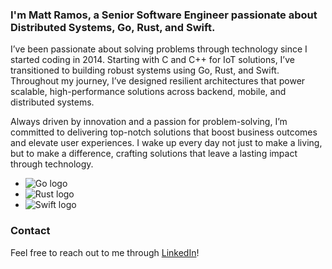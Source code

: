 ### I'm Matt Ramos, a Senior Software Engineer passionate about Distributed Systems, Go, Rust, and Swift.

I’ve been passionate about solving problems through technology since I started coding in 2014. Starting with C and C++ for IoT solutions, I’ve transitioned to building robust systems using Go, Rust, and Swift. Throughout my journey, I’ve designed resilient architectures that power scalable, high-performance solutions across backend, mobile, and distributed systems.

Always driven by innovation and a passion for problem-solving, I’m committed to delivering top-notch solutions that boost business outcomes and elevate user experiences. I wake up every day not just to make a living, but to make a difference, crafting solutions that leave a lasting impact through technology.

- ![Go logo](https://img.shields.io/badge/Go-00ADD8?style=for-the-badge&logo=go&logoColor=white)
- ![Rust logo](https://img.shields.io/badge/Rust-000000?style=for-the-badge&logo=rust&logoColor=white)
- ![Swift logo]([https://img.shields.io/badge/Flutter-02569B?style=for-the-badge&logo=flutter&logoColor=white](https://img.shields.io/badge/Swift-F05138?logo=swift&logoColor=white))



### Contact
Feel free to reach out to me through [LinkedIn](https://www.linkedin.com/in/mattramostech)!
